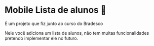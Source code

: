 # Mobile Lista de alunos :mobile_phone_off:



É um projeto que fiz junto ao curso do Bradesco

Nele você adiciona um lista de alunos, não tem muitas funcionalidades pretendo implementar ele no futuro.
